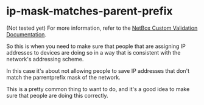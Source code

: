 # ip-mask-matches-parent-prefix
(Not tested yet)
For more information, refer to the [NetBox Custom Validation Documentation](https://netboxlabs.com/docs/netbox/en/stable/customization/custom-validation/).


So this is when you need to make sure that people that are assigning IP addresses to devices are doing so in a way that is consistent with the network's addressing scheme.

In this case it's about not allowing people to save IP addresses that don't match the parrentprefix mask of the network.

This is a pretty common thing to want to do, and it's a good idea to make sure that people are doing this correctly.